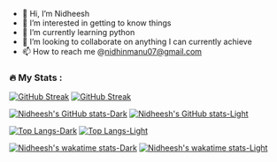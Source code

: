 - 👋 Hi, I’m Nidheesh
- 👀 I’m interested in getting to know things
- 🌱 I’m currently learning python
- 💞️ I’m looking to collaborate on anything I can currently achieve
- 📫 How to reach me @nidhinmanu07@gmail.com

### :fire: My Stats :
[![GitHub Streak](http://github-readme-streak-stats.herokuapp.com?user=nidh-eesh&theme=dark#gh-dark-mode-only)](https://git.io/streak-stats#gh-dark-mode-only)
[![GitHub Streak](http://github-readme-streak-stats.herokuapp.com?user=nidh-eesh&theme=default#gh-light-mode-only)](https://git.io/streak-stats#gh-light-mode-only)

[![Nidheesh's GitHub stats-Dark](https://github-readme-stats.vercel.app/api?username=nidh-eesh&show=reviews,prs_merged,prs_merged_percentage&show_icons=true&theme=dark#gh-dark-mode-only)](https://github.com/anuraghazra/github-readme-stats#gh-dark-mode-only)
[![Nidheesh's GitHub stats-Light](https://github-readme-stats.vercel.app/api?username=nidh-eesh&show=reviews,prs_merged,prs_merged_percentage&show_icons=true&theme=default#gh-light-mode-only)](https://github.com/anuraghazra/github-readme-stats#gh-light-mode-only)

[![Top Langs-Dark](https://github-readme-stats.vercel.app/api/top-langs/?username=nidh-eesh&layout=donut&theme=dark#gh-dark-mode-only)](https://github.com/anuraghazra/github-readme-stats#gh-dark-mode-only)
[![Top Langs-Light](https://github-readme-stats.vercel.app/api/top-langs/?username=nidh-eesh&layout=donut&theme=default#gh-light-mode-only)](https://github.com/anuraghazra/github-readme-stats#gh-light-mode-only)

[![Nidheesh's wakatime stats-Dark](https://github-readme-stats.vercel.app/api/wakatime?username=nidheesh&layout=compact&theme=dark#gh-dark-mode-only)](https://github.com/anuraghazra/github-readme-stats#gh-dark-mode-only)
[![Nidheesh's wakatime stats-Light](https://github-readme-stats.vercel.app/api/wakatime?username=nidheesh&layout=compact&theme=default#gh-light-mode-only)](https://github.com/anuraghazra/github-readme-stats#gh-light-mode-only)


<!---
nidh-eesh/nidh-eesh is a ✨ special ✨ repository because its `README.md` (this file) appears on your GitHub profile.
You can click the Preview link to take a look at your changes.
--->

